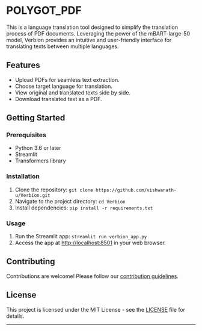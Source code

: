 # POLYGOT_PDF


This is a language translation tool designed to simplify the translation process of PDF documents. Leveraging the power of the mBART-large-50 model, Verbion provides an intuitive and user-friendly interface for translating texts between multiple languages.

## Features
- Upload PDFs for seamless text extraction.
- Choose target language for translation.
- View original and translated texts side by side.
- Download translated text as a PDF.

## Getting Started

### Prerequisites
- Python 3.6 or later
- Streamlit
- Transformers library

### Installation
1. Clone the repository: `git clone https://github.com/vishwanath-u/Verbion.git`
2. Navigate to the project directory: `cd Verbion`
3. Install dependencies: `pip install -r requirements.txt`

### Usage
1. Run the Streamlit app: `streamlit run verbion_app.py`
2. Access the app at [http://localhost:8501](http://localhost:8501) in your web browser.

## Contributing
Contributions are welcome! Please follow our [contribution guidelines](CONTRIBUTING.md).

## License
This project is licensed under the MIT License - see the [LICENSE](LICENSE) file for details.

---
